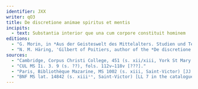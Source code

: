```yaml
---
identifier: JXX
writer: qO3
title: De discretione animae spiritus et mentis
incipits: 
  - text: Substantia interior que una cum corpore constituit hominem
editions:
  - "G. Morin, in *Aus der Geisteswelt des Mittelalters. Studien und Texte Martin Grabmann gewidmet*, BGPTM Suppl. 3 (1935), 251–62 (text, 252–62)"
  - "N. M. Häring, 'Gilbert of Poitiers, author of the *De discretione animae spritus et mentis* commonly attributed to Achard of Saint-Victor', *Mediaeval Studies* 22 (1960), 148–91 (text, 174–91) [with an attribution against the evidence of the manuscripts]."
sources:
  - "Cambridge, Corpus Christi College, 451 (s. xii/xiii, York St Mary's), fols. 131r–(134v) ['Tractatus magistri Achardi de diuisione anime et spiritus']."
  - "CUL MS Ii. 3. 9 (s. ??), fols. 112v–118v [???]."
  - "Paris, Bibliothèque Mazarine, MS 1002 (s. xiii, Saint-Victor) [JJ 15 in the catalogue of 1514], fols. 242v–247r ['Tractatus magistri A. de discretione anime spiritus et mentis']."
  - "BNF MS lat. 14842 (s. xiiiⁱⁿ, Saint-Victor) [LL 7 in the catalogue of 1514], fols. 17r–20v [identified by Grandrue in 1514 as 'Liber magistri Ad. de Sancto Victore de distinctione anime spriritus et mentis', entered on the flyleaf]."
---
```

